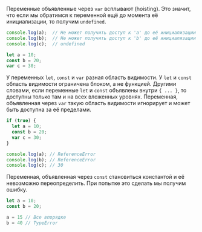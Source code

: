 Переменные объявленные через `var` всплывают (hoisting).
Это значит, что если мы обратимся к переменной ещё до момента её инициализации, то получим `undefined`.

```js
console.log(a);  // Не может получить доступ к 'a' до её инициализации
console.log(b);  // Не может получить доступ к 'b' до её инициализации
console.log(c);  // undefined

let a = 10;
const b = 20;
var c = 30;
```
У переменных `let`, `const` и `var` разная область видимости.
У `let` и `const` область видимости ограничена блоком, а не функцией.
Другими словами, если переменные `let` и `const` объявлены внутри `{ ... }`, то доступны только там и на всех вложенных уровнях. Переменная, объявленная через `var` такую область видимости игнорирует и может быть доступна за её пределами.

```js
if (true) {
  let a = 10;
  const b = 20;
  var c = 30;
}

console.log(a); // ReferenceError
console.log(b); // ReferenceError
console.log(c); // 30
```
Переменная, объявленная через `const` становиться константой и её невозможно переопределить. При попытке это сделать мы получим ошибку.

```js
let a = 10;
const b = 20;

a = 15 // Все впорядке
b = 40 // TypeError
```
